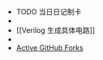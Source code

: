 - TODO  当日日记制卡
-
- [[Verilog 生成具体电路]]
-
- [Active GitHub Forks](https://techgaun.github.io/active-forks/)
